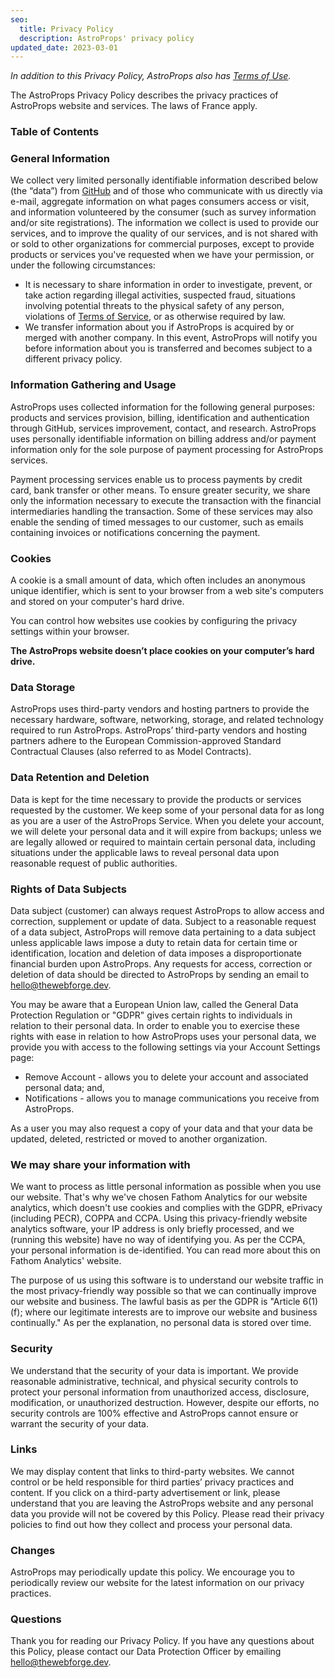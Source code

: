 ```yaml
---
seo:
  title: Privacy Policy
  description: AstroProps' privacy policy
updated_date: 2023-03-01
---
```


_In addition to this Privacy Policy, AstroProps also has [Terms of Use](/terms)._

The AstroProps Privacy Policy describes the privacy practices of AstroProps website and services. The laws of France apply.

### Table of Contents

### General Information

We collect very limited personally identifiable information described below (the “data”) from [GitHub](https://help.github.com/articles/github-privacy-policy/) and of those who communicate with us directly via e-mail, aggregate information on what pages consumers access or visit, and information volunteered by the consumer (such as survey information and/or site registrations). The information we collect is used to provide our services, and to improve the quality of our services, and is not shared with or sold to other organizations for commercial purposes, except to provide products or services you've requested when we have your permission, or under the following circumstances:

- It is necessary to share information in order to investigate, prevent, or take action regarding illegal activities, suspected fraud, situations involving potential threats to the physical safety of any person, violations of [Terms of Service](/terms), or as otherwise required by law.
- We transfer information about you if AstroProps is acquired by or merged with another company. In this event, AstroProps will notify you before information about you is transferred and becomes subject to a different privacy policy.

### Information Gathering and Usage

AstroProps uses collected information for the following general purposes: products and services provision, billing, identification and authentication through GitHub, services improvement, contact, and research. AstroProps uses personally identifiable information on billing address and/or payment information only for the sole purpose of payment processing for AstroProps services.

Payment processing services enable us to process payments by credit card, bank transfer or other means. To ensure greater security, we share only the information necessary to execute the transaction with the financial intermediaries handling the transaction. Some of these services may also enable the sending of timed messages to our customer, such as emails containing invoices or notifications concerning the payment.

### Cookies

A cookie is a small amount of data, which often includes an anonymous unique identifier, which is sent to your browser from a web site's computers and stored on your computer's hard drive.

You can control how websites use cookies by configuring the privacy settings within your browser.

**The AstroProps website doesn’t place cookies on your computer’s hard drive.**

### Data Storage

AstroProps uses third-party vendors and hosting partners to provide the necessary hardware, software, networking, storage, and related technology required to run AstroProps. AstroProps’ third-party vendors and hosting partners adhere to the European Commission-approved Standard Contractual Clauses (also referred to as Model Contracts).

### Data Retention and Deletion

Data is kept for the time necessary to provide the products or services requested by the customer. We keep some of your personal data for as long as you are a user of the AstroProps Service. When you delete your account, we will delete your personal data and it will expire from backups; unless we are legally allowed or required to maintain certain personal data, including situations under the applicable laws to reveal personal data upon reasonable request of public authorities.

### Rights of Data Subjects

Data subject (customer) can always request AstroProps to allow access and correction, supplement or update of data. Subject to a reasonable request of a data subject, AstroProps will remove data pertaining to a data subject unless applicable laws impose a duty to retain data for certain time or identification, location and deletion of data imposes a disproportionate financial burden upon AstroProps. Any requests for access, correction or deletion of data should be directed to AstroProps by sending an email to [hello@thewebforge.dev](mailto:hello@thewebforge.dev).

You may be aware that a European Union law, called the General Data Protection Regulation or "GDPR" gives certain rights to individuals in relation to their personal data. In order to enable you to exercise these rights with ease in relation to how AstroProps uses your personal data, we provide you with access to the following settings via your Account Settings page:

- Remove Account - allows you to delete your account and associated personal data; and,
- Notifications - allows you to manage communications you receive from AstroProps.

As a user you may also request a copy of your data and that your data be updated, deleted, restricted or moved to another organization.

### We may share your information with

We want to process as little personal information as possible when you use our website. That's why we've chosen Fathom Analytics for our website analytics, which doesn't use cookies and complies with the GDPR, ePrivacy (including PECR), COPPA and CCPA. Using this privacy-friendly website analytics software, your IP address is only briefly processed, and we (running this website) have no way of identifying you. As per the CCPA, your personal information is de-identified. You can read more about this on Fathom Analytics' website.

The purpose of us using this software is to understand our website traffic in the most privacy-friendly way possible so that we can continually improve our website and business. The lawful basis as per the GDPR is "Article 6(1)(f); where our legitimate interests are to improve our website and business continually." As per the explanation, no personal data is stored over time.

### Security

We understand that the security of your data is important. We provide reasonable administrative, technical, and physical security controls to protect your personal information from unauthorized access, disclosure, modification, or unauthorized destruction. However, despite our efforts, no security controls are 100% effective and AstroProps cannot ensure or warrant the security of your data.

### Links

We may display content that links to third-party websites. We cannot control or be held responsible for third parties’ privacy practices and content. If you click on a third-party advertisement or link, please understand that you are leaving the AstroProps website and any personal data you provide will not be covered by this Policy. Please read their privacy policies to find out how they collect and process your personal data.

### Changes

AstroProps may periodically update this policy. We encourage you to periodically review our website for the latest information on our privacy practices.

### Questions

Thank you for reading our Privacy Policy. If you have any questions about this Policy, please contact our Data Protection Officer by emailing [hello@thewebforge.dev](mailto:hello@thewebforge.dev).
